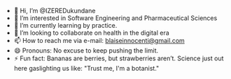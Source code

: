 - 👋 Hi, I’m @IZEREDukundane
- 👀 I’m interested in Software Engineering and Pharmaceutical Sciences
- 🌱 I’m currently learning by practice.
- 💞️ I’m looking to collaborate on health in the digital era
- 📫 How to reach me via e-mail: blaiseinnocenti@gmail.com 
- 😄 Pronouns: No excuse to keep pushing the limit.
- ⚡ Fun fact: Bananas are berries, but strawberries aren’t. Science just out here gaslighting us like: "Trust me, I'm a botanist."

<!---
IZEREDukundane/IZEREDukundane is a ✨ special ✨ repository because its `README.md` (this file) appears on your GitHub profile.
You can click the Preview link to view your changes.
--->
